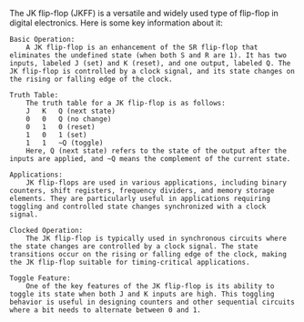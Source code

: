 The JK flip-flop (JKFF) is a versatile and widely used type of flip-flop in digital electronics. Here is some key information about it:

    Basic Operation:
        A JK flip-flop is an enhancement of the SR flip-flop that eliminates the undefined state (when both S and R are 1). It has two inputs, labeled J (set) and K (reset), and one output, labeled Q. The JK flip-flop is controlled by a clock signal, and its state changes on the rising or falling edge of the clock.

    Truth Table:
        The truth table for a JK flip-flop is as follows:
        J	K	Q (next state)
        0	0	Q (no change)
        0	1	0 (reset)
        1	0	1 (set)
        1	1	~Q (toggle)
        Here, Q (next state) refers to the state of the output after the inputs are applied, and ~Q means the complement of the current state.

    Applications:
        JK flip-flops are used in various applications, including binary counters, shift registers, frequency dividers, and memory storage elements. They are particularly useful in applications requiring toggling and controlled state changes synchronized with a clock signal.

    Clocked Operation:
        The JK flip-flop is typically used in synchronous circuits where the state changes are controlled by a clock signal. The state transitions occur on the rising or falling edge of the clock, making the JK flip-flop suitable for timing-critical applications.

    Toggle Feature:
        One of the key features of the JK flip-flop is its ability to toggle its state when both J and K inputs are high. This toggling behavior is useful in designing counters and other sequential circuits where a bit needs to alternate between 0 and 1.
